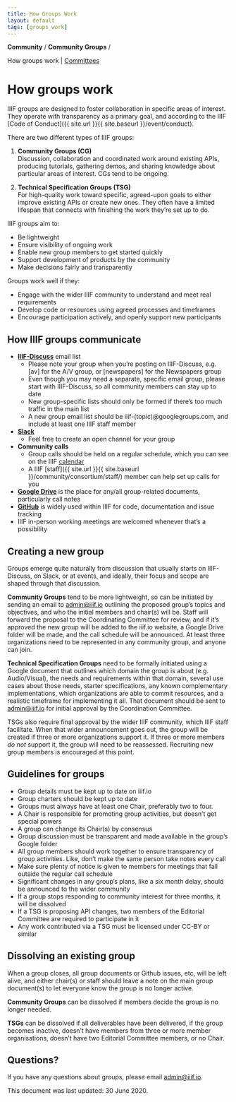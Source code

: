 ```yaml
---
title: How Groups Work
layout: default
tags: [groups_work]
---
```


**Community** / **Community Groups** /

How groups work | <span style="text-decoration:underline;">Committees</span>


# How groups work

IIIF groups are designed to foster collaboration in specific areas of interest. They operate with transparency as a primary goal, and according to the IIIF [Code of Conduct]({{ site.url }}{{ site.baseurl }}/event/conduct).

There are two different types of IIIF groups:



1. **Community Groups (CG)** \
Discussion, collaboration and coordinated work around existing APIs, producing tutorials, gathering demos, and sharing knowledge about particular areas of interest. CGs tend to be ongoing.

2. **Technical Specification Groups (TSG)**  \
For high-quality work toward specific, agreed-upon goals to either improve existing APIs or create new ones. They often have a limited lifespan that connects with finishing the work they’re set up to do.

IIIF groups aim to:

*   Be lightweight
*   Ensure visibility of ongoing work
*   Enable new group members to get started quickly
*   Support development of products by the community
*   Make decisions fairly and transparently

Groups work well if they:

*   Engage with the wider IIIF community to understand and meet real requirements
*   Develop code or resources using agreed processes and timeframes
*   Encourage participation actively, and openly support new participants


## How IIIF groups communicate


*   **[IIIF-Discuss](https://groups.google.com/forum/#!forum/iiif-discuss)** email list
    *   Please note your group when you’re posting on IIIF-Discuss, e.g. [av] for the A/V group, or [newspapers] for the Newspapers group
    *   Even though you may need a separate, specific email group, please start with IIIF-Discuss, so all community members can stay up to date
    *   New group-specific lists should only be formed if there’s too much traffic in the main list
    *   A new group email list should be iiif-(topic)@googlegroups.com, and include at least one IIIF staff member
*   **[Slack](http://iiif.slack.com/)**
    *   Feel free to create an open channel for your group
*   **Community calls**
    *   Group calls should be held on a regular schedule, which you can see on the IIIF [calendar](https://iiif.io/community/groups/)
    *   A IIIF [staff]({{ site.url }}{{ site.baseurl }}/community/consortium/staff/) member can help set up calls for you
*   **[Google Drive](https://drive.google.com/drive/folders/0B9EeoRu2zWeraXpHNXpnZThUZVE)** is the place for any/all group-related documents, particularly call notes
*   **[GitHub](https://github.com/IIIF)** is widely used within IIIF for code, documentation and issue tracking
*   IIIF in-person working meetings are welcomed whenever that’s a possibility


## Creating a new group

Groups emerge quite naturally from discussion that usually starts on IIIF-Discuss, on Slack, or at events, and ideally, their focus and scope are shaped through that discussion.

**Community Groups** tend to be more lightweight, so can be initiated by sending an email to [admin@iiif.io](mailto:admin@iiif.io) outlining the proposed group’s topics and objectives, and who the initial members and chair(s) will be. Staff will forward the proposal to the Coordinating Committee for review, and if it’s approved the new group will be added to the iiif.io website, a Google Drive folder will be made, and the call schedule will be announced. At least three organizations need to be represented in any community group, and anyone can join.

**Technical Specification Groups** need to be formally initiated using a Google document that outlines which domain the group is about (e.g. Audio/Visual), the needs and requirements within that domain, several use cases about those needs, starter specifications, any known complementary implementations, which organizations are able to commit resources, and a realistic timeframe for implementing it all. That document should be sent to [admin@iiif.io](mailto:admin@iiif.io) for initial approval by the Coordination Committee.

TSGs also require final approval by the wider IIIF community, which IIIF staff facilitate. When that wider announcement goes out, the group will be created if three or more organizations support it. If three or more members _do not_ support it, the group will need to be reassessed. Recruiting new group members is encouraged at this point.

## Guidelines for groups

*   Group details must be kept up to date on iiif.io
*   Group charters should be kept up to date
*   Groups must always have at least one Chair, preferably two to four.
*   A Chair is responsible for promoting group activities, but doesn’t get special powers
*   A group can change its Chair(s) by consensus
*   Group discussion must be transparent and made available in the group’s Google folder
*   All group members should work together to ensure transparency of group activities. Like, don’t make the same person take notes every call
*   Make sure plenty of notice is given to members for meetings that fall outside the regular call schedule
*   Significant changes in any group’s plans, like a six month delay, should be announced to the wider community
*   If a group stops responding to community interest for three months, it will be dissolved
*   If a TSG is proposing API changes, two members of the Editorial Committee are required to participate in it
*   Any work contributed via a TSG must be licensed under CC-BY or similar


## Dissolving an existing group

When a group closes, all group documents or Github issues, etc, will be left alive, and either chair(s) or staff should leave a note on the main group document(s) to let everyone know the group is no longer active.

**Community Groups** can be dissolved if members decide the group is no longer needed.

**TSGs** can be dissolved if all deliverables have been delivered, if the group becomes inactive, doesn’t have members from three or more member organisations, doesn’t have two Editorial Committee members, or no Chair.


## Questions?

If you have any questions about groups, please email [admin@iiif.io](mailto:admin@iiif.io).

This document was last updated: 30 June 2020.
